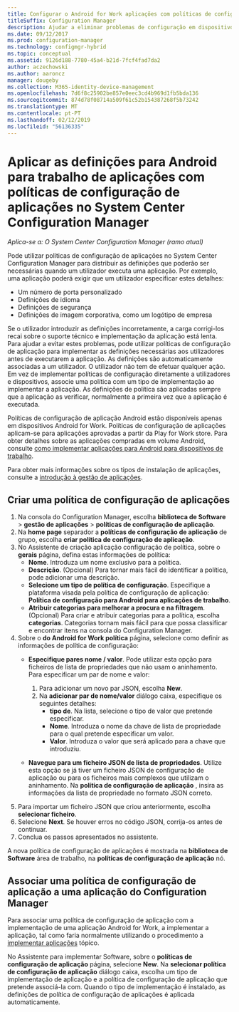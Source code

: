 ```yaml
---
title: Configurar o Android for Work aplicações com políticas de configuração de aplicação
titleSuffix: Configuration Manager
description: Ajudar a eliminar problemas de configuração em dispositivos Android for Work mediante a implementação de políticas de configuração de aplicações aos utilizadores antes de executarem aplicações.
ms.date: 09/12/2017
ms.prod: configuration-manager
ms.technology: configmgr-hybrid
ms.topic: conceptual
ms.assetid: 9126d188-7780-45a4-b21d-7fcf4fad7da2
author: aczechowski
ms.author: aaroncz
manager: dougeby
ms.collection: M365-identity-device-management
ms.openlocfilehash: 7d6f8c25902be857e0eec3cd4b969d1fb5bda136
ms.sourcegitcommit: 874d78f08714a509f61c52b154387268f5b73242
ms.translationtype: MT
ms.contentlocale: pt-PT
ms.lasthandoff: 02/12/2019
ms.locfileid: "56136335"
---
```

# <a name="apply-settings-to-android-for-work-apps-with-app-configuration-policies-in-system-center-configuration-manager"></a>Aplicar as definições para Android para trabalho de aplicações com políticas de configuração de aplicações no System Center Configuration Manager

*Aplica-se a: O System Center Configuration Manager (ramo atual)*

Pode utilizar políticas de configuração de aplicações no System Center Configuration Manager para distribuir as definições que poderão ser necessárias quando um utilizador executa uma aplicação. Por exemplo, uma aplicação poderá exigir que um utilizador especificar estes detalhes:
- Um número de porta personalizado
- Definições de idioma
- Definições de segurança
- Definições de imagem corporativa, como um logótipo de empresa

Se o utilizador introduzir as definições incorretamente, a carga corrigi-los recai sobre o suporte técnico e implementação da aplicação está lenta. Para ajudar a evitar estes problemas, pode utilizar políticas de configuração de aplicação para implementar as definições necessárias aos utilizadores antes de executarem a aplicação. As definições são automaticamente associadas a um utilizador. O utilizador não tem de efetuar qualquer ação.
Em vez de implementar políticas de configuração diretamente a utilizadores e dispositivos, associe uma política com um tipo de implementação ao implementar a aplicação. As definições de política são aplicadas sempre que a aplicação as verificar, normalmente a primeira vez que a aplicação é executada.

Políticas de configuração de aplicação Android estão disponíveis apenas em dispositivos Android for Work. Políticas de configuração de aplicações aplicam-se para aplicações aprovadas a partir da Play for Work store. Para obter detalhes sobre as aplicações compradas em volume Android, consulte [como implementar aplicações para Android para dispositivos de trabalho](https://docs.microsoft.com/intune/deploy-use/android-for-work-apps).

Para obter mais informações sobre os tipos de instalação de aplicações, consulte a [introdução à gestão de aplicações](/sccm/apps/understand/introduction-to-application-management).

## <a name="create-an-app-configuration-policy"></a>Criar uma política de configuração de aplicações

1. Na consola do Configuration Manager, escolha **biblioteca de Software** > **gestão de aplicações** > **políticas de configuração de aplicação**.
2. Na **home page** separador a **políticas de configuração de aplicação** de grupo, escolha **criar política de configuração de aplicação**.
3. No Assistente de criação aplicação configuração de política, sobre o **gerais** página, defina estas informações de política:
   - **Nome**. Introduza um nome exclusivo para a política.
   - **Descrição**. (Opcional) Para tornar mais fácil de identificar a política, pode adicionar uma descrição.
   -  **Selecione um tipo de política de configuração**. Especifique a plataforma visada pela política de configuração de aplicação: **Política de configuração para Android para aplicações de trabalho**.
   -  **Atribuir categorias para melhorar a procura e na filtragem**. (Opcional) Para criar e atribuir categorias para a política, escolha **categorias**. Categorias tornam mais fácil para que possa classificar e encontrar itens na consola do Configuration Manager.
4. Sobre o **do Android for Work política** página, selecione como definir as informações de política de configuração:
   - **Especifique pares nome / valor**. Pode utilizar esta opção para ficheiros de lista de propriedades que não usam o aninhamento. Para especificar um par de nome e valor:
        1. Para adicionar um novo par JSON, escolha **New**.
        2. Na **adicionar par de nome/valor** diálogo caixa, especifique os seguintes detalhes:
            - **tipo de**. Na lista, selecione o tipo de valor que pretende especificar.
            - **Nome**. Introduza o nome da chave de lista de propriedade para o qual pretende especificar um valor.
            - **Valor**. Introduza o valor que será aplicado para a chave que introduziu.

   - **Navegue para um ficheiro JSON de lista de propriedades**. Utilize esta opção se já tiver um ficheiro JSON de configuração de aplicação ou para os ficheiros mais complexos que utilizam o aninhamento. Na **política de configuração de aplicação** , insira as informações da lista de propriedade no formato JSON correto.
5. Para importar um ficheiro JSON que criou anteriormente, escolha **selecionar ficheiro**.
6. Selecione **Next**. Se houver erros no código JSON, corrija-os antes de continuar.
7. Conclua os passos apresentados no assistente.

A nova política de configuração de aplicações é mostrada na **biblioteca de Software** área de trabalho, na **políticas de configuração de aplicação** nó.

## <a name="associate-an-app-configuration-policy-with-a-configuration-manager-application"></a>Associar uma política de configuração de aplicação a uma aplicação do Configuration Manager

Para associar uma política de configuração de aplicação com a implementação de uma aplicação Android for Work, a implementar a aplicação, tal como faria normalmente utilizando o procedimento a [implementar aplicações](/sccm/apps/deploy-use/deploy-applications) tópico.

No Assistente para implementar Software, sobre o **políticas de configuração de aplicação** página, selecione **New**. Na **selecionar política de configuração de aplicação** diálogo caixa, escolha um tipo de implementação de aplicação e a política de configuração de aplicação que pretende associá-la com.
Quando o tipo de implementação é instalado, as definições de política de configuração de aplicações é aplicada automaticamente.
